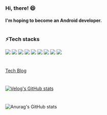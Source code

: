 ### Hi, there! 😄
#### I'm hoping to become an **Android** developer.
#
### ⚡Tech stacks
![](http://img.shields.io/badge/-Android-3DDC84?style=flat)
![](http://img.shields.io/badge/-Kotlin-7F52FF?style=flat)
![](http://img.shields.io/badge/-Java-007396?style=flat)
![](http://img.shields.io/badge/-Jetpack-FF5D01?style=flat)
![](http://img.shields.io/badge/-Retrofit-F9DC3E?style=flat)
![](http://img.shields.io/badge/-Coroutine-148EFF?style=flat)
![](http://img.shields.io/badge/-Koin-FF4088?style=flat)
![](http://img.shields.io/badge/-Firebase-00E7C3?style=flat)
![](http://img.shields.io/badge/-Git-003A9B?style=flat)
#
[Tech Blog](https://velog.io/@jeongminji4490)
#
[![Velog's GitHub stats](https://velog-readme-stats.vercel.app/api?name=jeongminji4490)](https://velog.io/@jeongminji4490)
#
![Anurag's GitHub stats](https://github-readme-stats.vercel.app/api?username=jeongminji4490&count_private=true&show_icons=true&theme=default)



<!--
**jeongminji4490/Jeongminji4490** is a ✨ _special_ ✨ repository because its `README.md` (this file) appears on your GitHub profile.

Here are some ideas to get you started:

- 🔭 I’m currently working on ...
- 🌱 I’m currently learning ...
- 👯 I’m looking to collaborate on ...
- 🤔 I’m looking for help with ...
- 💬 Ask me about ...
- 📫 How to reach me: ...
- 😄 Pronouns: ...
- ⚡ Fun fact: ...
-->
